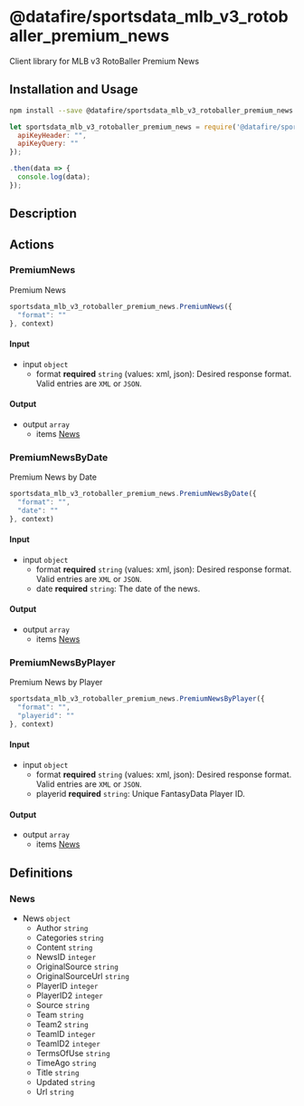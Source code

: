 # @datafire/sportsdata_mlb_v3_rotoballer_premium_news

Client library for MLB v3 RotoBaller Premium News

## Installation and Usage
```bash
npm install --save @datafire/sportsdata_mlb_v3_rotoballer_premium_news
```
```js
let sportsdata_mlb_v3_rotoballer_premium_news = require('@datafire/sportsdata_mlb_v3_rotoballer_premium_news').create({
  apiKeyHeader: "",
  apiKeyQuery: ""
});

.then(data => {
  console.log(data);
});
```

## Description



## Actions

### PremiumNews
Premium News


```js
sportsdata_mlb_v3_rotoballer_premium_news.PremiumNews({
  "format": ""
}, context)
```

#### Input
* input `object`
  * format **required** `string` (values: xml, json): Desired response format. Valid entries are <code>XML</code> or <code>JSON</code>.

#### Output
* output `array`
  * items [News](#news)

### PremiumNewsByDate
Premium News by Date


```js
sportsdata_mlb_v3_rotoballer_premium_news.PremiumNewsByDate({
  "format": "",
  "date": ""
}, context)
```

#### Input
* input `object`
  * format **required** `string` (values: xml, json): Desired response format. Valid entries are <code>XML</code> or <code>JSON</code>.
  * date **required** `string`: The date of the news.

#### Output
* output `array`
  * items [News](#news)

### PremiumNewsByPlayer
Premium News by Player


```js
sportsdata_mlb_v3_rotoballer_premium_news.PremiumNewsByPlayer({
  "format": "",
  "playerid": ""
}, context)
```

#### Input
* input `object`
  * format **required** `string` (values: xml, json): Desired response format. Valid entries are <code>XML</code> or <code>JSON</code>.
  * playerid **required** `string`: Unique FantasyData Player ID.

#### Output
* output `array`
  * items [News](#news)



## Definitions

### News
* News `object`
  * Author `string`
  * Categories `string`
  * Content `string`
  * NewsID `integer`
  * OriginalSource `string`
  * OriginalSourceUrl `string`
  * PlayerID `integer`
  * PlayerID2 `integer`
  * Source `string`
  * Team `string`
  * Team2 `string`
  * TeamID `integer`
  * TeamID2 `integer`
  * TermsOfUse `string`
  * TimeAgo `string`
  * Title `string`
  * Updated `string`
  * Url `string`



